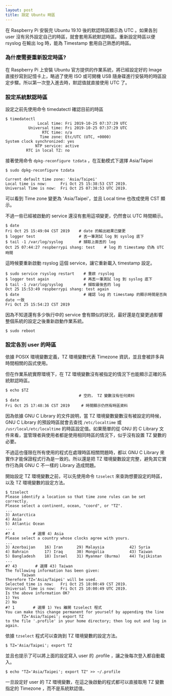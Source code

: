 ```yaml
---
layout: post
title: 設定 Ubuntu 時區
---
```


在 Raspberry Pi 安裝完 Ubuntu 19.10 後的默認時區顯示為 UTC 。如果各別 user 沒有另外設定自己的時區，就會套用系統默認時區。重新設定時區以便 rsyslog 在輸出 log 時，能為 Timestamp 套用自己熟悉的時區。

<!--more-->

### 為什麼需要重新設定時區?

在 Raspberry Pi 上安裝 Ubuntu 官方提供的作業系統，將已經設定好的 Image 直接抄寫到記憶卡上，略過了使用 ISO 或可開機 USB 隨身碟進行安裝時的時區設定步驟。所以第一次登入進去時，默認值就直接使用 UTC 了。

### 設定系統默認時區

設定之前先使用命令 timedatectl 確認目前的時區

```
$ timedatectl
              Local time: Fri 2019-10-25 07:37:29 UTC
          Universal time: Fri 2019-10-25 07:37:29 UTC
                RTC time: n/a
               Time zone: Etc/UTC (UTC, +0000)
System clock synchronized: yes
             NTP service: active
         RTC in local TZ: no
```

接著使用命令 ```dpkg-reconfigure tzdata``` ，在互動模式下選擇 Asia/Taipei

```
$ sudo dpkg-reconfigure tzdata

Current default time zone: 'Asia/Taipei'
Local time is now:      Fri Oct 25 15:38:53 CST 2019.
Universal Time is now:  Fri Oct 25 07:38:53 UTC 2019.
```

可以看到 Time zone 變更為 'Asia/Taipei'，並且 Local time 也改成使用 CST 顯示。

不過一些已經被啟動的 service 還沒有套用這項變更，仍然會以 UTC 時間顯示。

```
$ date
Fri Oct 25 15:49:04 CST 2019    # date 的輸出結果已變更
$ logger test                   # 丟一筆測試 log 到 syslog 底下
$ tail -1 /var/log/syslog       # 擷取上面丟的 log
Oct 25 07:44:27 respberrypi shang: test    # log 的 timestamp 仍為 UTC 時間
```

這時候要重新啟動 rsyslog 這個 service，讓它重新載入 timestamp 設定。

```
$ sudo service rsyslog restart    # 重啟 rsyslog
$ logger test again               # 再丟一筆測試 log 到 syslog 底下
$ tail -1 /var/log/syslog         # 擷取最後丟的 log
Oct 25 15:53:49 respberrypi shang: test again
$ date                            # 確認 log 的 timestamp 的顯示時間是否與 date 一致
Fri Oct 25 15:54:23 CST 2019
```

因為不知道還有多少執行中的 service 會有類似的狀況，最好還是在變更過影響整個系統的設定之後重新啟動作業系統。

```
$ sudo reboot
```

### 設定各別 user 的時區

依據 POSIX 環境變數定義，TZ 環境變數代表 Timezone 資訊，並且會被許多與時間相關的函式使用。

但在作業系統實際環境下，在 TZ 環境變數沒有被指定的情況下也能顯示正確的系統默認時區。

```
$ echo $TZ
                                # 空的， TZ 變數沒有任何資料
$ date
Fri Oct 25 17:48:36 CST 2019     # 時間顯示仍然有時區資料
```

因為依據 GNU C Library 的文件說明，當 TZ 環境變數變數沒有被設定的時候，GNU C Library 的預設時區就會去查找 ```/etc/localtime``` 或 ```/usr/local/etc/localtime``` 的時區設定值。如果簡單的從 GNU 的 C Library 文件來看，當管理者與使用者都是使用相同時區的情況下，似乎沒有設置 TZ 變數的必要。

不過這也僅限在所有使用的程式在處理時區相關問題時，都以 GNU C Library 來實作才能保證程式行為是一致的。所以還是把 TZ 環境變數設定完整，避免其它實作行為與 GNU C 不一樣的 Library 造成問題。

開始設定 TZ 環境變數之前，可以先使用命令 ```tzselect``` 來查詢想要設定的時區，以及 TZ 環境變數的設定方法。

```
$ tzselect
Please identify a location so that time zone rules can be set correctly.
Please select a continent, ocean, "coord", or "TZ".
...
3) Antarctica
4) Asia
5) Atlantic Ocean
...
#? 4        # 選擇 4) Asia
Please select a country whose clocks agree with yours.
...
3) Azerbaijan    16) Iran      29) Malaysia           42) Syria
4) Bahrain       17) Iraq      30) Mongolia           43) Taiwan
5) Bangladesh    18) Israel    31) Myanmar (Burma)    44) Tajikistan
...
#? 43        # 選擇 43) Taiwan
The following information has been given:
       Taiwan
Therefore TZ='Asia/Taipei' will be used.
Selected time is now:   Fri Oct 25 18:00:49 CST 2019.
Universal Time is now:  Fri Oct 25 10:00:49 UTC 2019.
Is the above information OK?
1) Yes
2) No
#? 1        # 選擇 1) Yes 離開 tzselect 程式
You can make this change permanent for yourself by appending the line
       TZ='Asia/Taipei'; export TZ
to the file '.profile' in your home directory; then log out and log in again.
```

依據 ```tzselect``` 程式可以查詢到 TZ 環境變數的設定方法。

```
$ TZ='Asia/Taipei'; export TZ
```

並且也提示了可以將上面的設定寫入 user 的 .profile ，讓之後每次登入都自動載入。

```
$ echo "TZ='Asia/Taipei'; export TZ" >> ~/.profile
```

一旦設定好 user 的 TZ 環境變數，在這之後啟動的程式都可以直接取用 TZ 變數指定的 Timezone ，而不是系統默認值。
